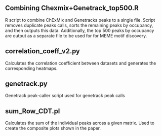 ## **Combining Chexmix+Genetrack_top500.R**

R script to combine ChExMix and Genetracks peaks to a single file. Script removes duplicate peaks calls, sorts the remaining peaks by occupancy, and then outputs this data. Additionally, the top 500 peaks by occupancy are output as a separate file to be used for for MEME motif discovery.

## **correlation_coeff_v2.py**

Calculates the correlation coefficient between datasets and generates the corresponding heatmaps.

## **genetrack.py**

Genetrack peak-caller script used for genetrack peak calls

## **sum_Row_CDT.pl**

Calculates the sum of the individual peaks across a given matrix. Used to create the composite plots shown in the paper. 

